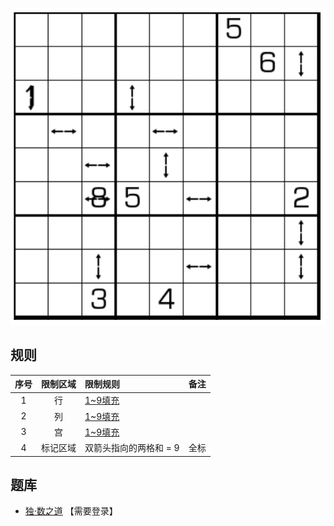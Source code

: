 ![](../../../../../images/sudoku/月姥数独.png)

## 规则
| 序号 | 限制区域 | 限制规则 | 备注 |
| :---: | :---: | :--- | :---: |
| 1 | 行 | [1~9填充] | |
| 2 | 列 | [1~9填充] | |
| 3 | 宫 | [1~9填充] | |
| 4 | 标记区域 | 双箭头指向的两格和 = 9 | 全标 |

## 题库
- [独·数之道](http://www.sudokufans.org.cn/lx/game.index.php?type=c9) 【需要登录】

[1~9填充]: ../../../../../rules.md#1~9填充